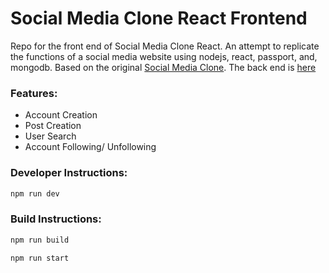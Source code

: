 # Social Media Clone React Frontend

Repo for the front end of Social Media Clone React. An attempt to replicate the functions of a social media website using nodejs, react, passport, and, mongodb. Based on the original [Social Media Clone](https://github.com/JustSch/SocialMediaClone). The back end is [here](https://github.com/JustSch/social-media-clone-react-backend)


### Features:
  - Account Creation
  - Post Creation
  - User Search
  - Account Following/ Unfollowing

### Developer Instructions:

```bash
npm run dev
```

### Build Instructions:

```bash
npm run build
```

```bash
npm run start
```